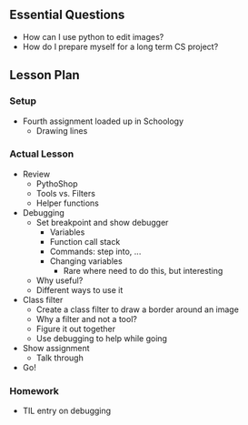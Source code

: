 ## Essential Questions

- How can I use python to edit images?
- How do I prepare myself for a long term CS project?

## Lesson Plan

### Setup

- Fourth assignment loaded up in Schoology
    - Drawing lines

### Actual Lesson

- Review
    - PythoShop
    - Tools vs. Filters
    - Helper functions
- Debugging
    - Set breakpoint and show debugger
        - Variables
        - Function call stack
        - Commands: step into, ...
        - Changing variables
            - Rare where need to do this, but interesting
    - Why useful?
    - Different ways to use it
- Class filter
    - Create a class filter to draw a border around an image
    - Why a filter and not a tool?
    - Figure it out together
    - Use debugging to help while going
- Show assignment
    - Talk through
- Go!

### Homework

- TIL entry on debugging
